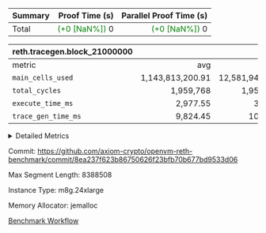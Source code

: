 | Summary | Proof Time (s) | Parallel Proof Time (s) |
|:---|---:|---:|
| Total | <span style='color: green'>(+0 [NaN%])</span> 0 | <span style='color: green'>(+0 [NaN%])</span> 0 |


| reth.tracegen.block_21000000 |||||
|:---|---:|---:|---:|---:|
|metric|avg|sum|max|min|
| `main_cells_used     ` |  1,143,813,200.91 |  12,581,945,210 |  1,923,813,461 |  289,577,642 |
| `total_cycles        ` |  1,959,768 |  1,959,768 |  1,959,768 |  1,959,768 |
| `execute_time_ms     ` |  2,977.55 |  32,753 |  6,183 |  278 |
| `trace_gen_time_ms   ` |  9,824.45 |  108,069 |  11,953 |  3,529 |



<details>
<summary>Detailed Metrics</summary>

| group | block_number | segment | trace_gen_time_ms | total_cycles | main_cells_used | execute_time_ms |
| --- | --- | --- | --- | --- | --- | --- |
| reth.tracegen.block_21000000 | 21000000 | 0 | 10,187 |  | 988,359,444 | 2,872 | 
| reth.tracegen.block_21000000 | 21000000 | 1 | 9,681 |  | 986,003,937 | 2,787 | 
| reth.tracegen.block_21000000 | 21000000 | 10 | 3,529 | 1,959,768 | 289,577,642 | 278 | 
| reth.tracegen.block_21000000 | 21000000 | 2 | 10,328 |  | 986,901,721 | 2,857 | 
| reth.tracegen.block_21000000 | 21000000 | 3 | 5,647 |  | 1,427,265,748 | 803 | 
| reth.tracegen.block_21000000 | 21000000 | 4 | 11,205 |  | 1,355,789,771 | 6,183 | 
| reth.tracegen.block_21000000 | 21000000 | 5 | 11,331 |  | 1,089,085,920 | 3,315 | 
| reth.tracegen.block_21000000 | 21000000 | 6 | 11,953 |  | 1,149,884,275 | 3,727 | 
| reth.tracegen.block_21000000 | 21000000 | 7 | 11,473 |  | 1,108,421,147 | 3,584 | 
| reth.tracegen.block_21000000 | 21000000 | 8 | 11,898 |  | 1,276,842,144 | 3,562 | 
| reth.tracegen.block_21000000 | 21000000 | 9 | 10,837 |  | 1,923,813,461 | 2,785 | 

</details>


Commit: https://github.com/axiom-crypto/openvm-reth-benchmark/commit/8ea237f623b86750626f23bfb70b677bd9533d06

Max Segment Length: 8388508

Instance Type: m8g.24xlarge

Memory Allocator: jemalloc

[Benchmark Workflow](https://github.com/axiom-crypto/openvm-reth-benchmark/actions/runs/13204895624)
